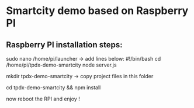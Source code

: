 # Smartcity demo based on Raspberry PI

## Raspberry PI installation steps:




sudo nano /home/pi/launcher
-> add lines below:
 #!/bin/bash
cd /home/pi/tpdx-demo-smartcity
node server.js

mkdir tpdx-demo-smartcity
-> copy project files in this folder

cd tpdx-demo-smartcity && npm install

now reboot the RPI and enjoy !